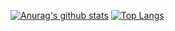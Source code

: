 [![Anurag's github stats](https://github-readme-stats.vercel.app/api?username=Ledgerbiggg&theme=dracula&show_icons=true&langs_count=5)](https://github.com/Ledgerbiggg/github-readme-stats)
[![Top Langs](https://github-readme-stats.vercel.app/api/top-langs/?username=Ledgerbiggg&layout=compact)](https://github.com/Ledgerbiggg/github-readme-stats)
